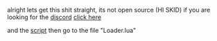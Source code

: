 alright lets get this shit straight, its not open source (HI SKID) if you are looking for the [discord](https://discord.gg/wWvyZM2xbj) [click here](https://discord.gg/wWvyZM2xbj)

and the [script]([Loader.lua](https://github.com/beliveri12/BeluseHub/raw/main/Loader.lua)) then go to the file "Loader.lua"
